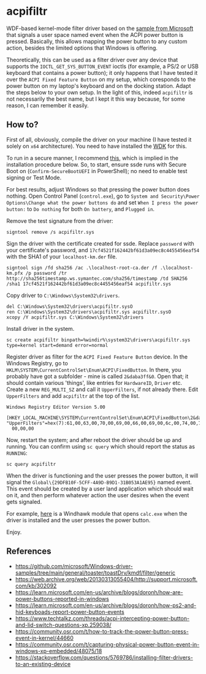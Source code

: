 # acpifiltr
WDF-based kernel-mode filter driver based on the [sample from Microsoft](https://github.com/microsoft/Windows-driver-samples/tree/main/general/toaster/toastDrv/kmdf/filter/generic) that signals a user space named event when the ACPI power button is pressed. Basically, this allows mapping the power button to any custom action, besides the limited options that Windows is offering.

Theoretically, this can be used as a filter driver over any device that supports the `IOCTL_GET_SYS_BUTTON_EVENT` ioctls (for example, a PS/2 or USB keyboard that contains a power button); it only happens that I have tested it over the `ACPI Fixed Feature Button` on my setup, which coresponds to the power button on my laptop's keyboard and on the docking station. Adapt the steps below to your own setup. In the light of this, indeed `acpifiltr` is not necessarily the best name, but I kept it this way because, for some reason, I can remember it easily.

## How to?

First of all, obviously, compile the driver on your machine (I have tested it solely on `x64` architecture). You need to have installed the [WDK](https://learn.microsoft.com/en-us/windows-hardware/drivers/download-the-wdk) for this.

To run in a secure manner, I recommend [this](https://github.com/valinet/ssde), which is implied in the installation procedure below. So, to start, ensure ssde runs with Secure Boot on (`Confirm-SecureBootUEFI` in PowerShell); no need to enable test signing or Test Mode.

For best results, adjust Windows so that pressing the power button does nothing. Open Control Panel (`control.exe`), go to `System and Security\Power Options\Change what the power buttons do` and set `When I press the power button:` to `Do nothing` for both `On battery`, and `Plugged in`.

Remove the test signature from the driver:

```
signtool remove /s acpifiltr.sys
```

Sign the driver with the certificate created for ssde. Replace `password` with your certificate's password, and `17cf4521f162442bf61d3a09ec8c4455456eaf54` with the SHA1 of your `localhost-km.der` file.

```
signtool sign /fd sha256 /ac .\localhost-root-ca.der /f .\localhost-km.pfx /p password /tr http://sha256timestamp.ws.symantec.com/sha256/timestamp /td SHA256 /sha1 17cf4521f162442bf61d3a09ec8c4455456eaf54 acpifiltr.sys
```

Copy driver to `C:\Windows\System32\drivers`.

```
del C:\Windows\System32\drivers\acpifiltr.sysO
ren C:\Windows\System32\drivers\acpifiltr.sys acpifiltr.sysO
xcopy /Y acpifiltr.sys C:\Windows\System32\drivers
```

Install driver in the system.

```
sc create acpifiltr binpath=%windir%\system32\drivers\acpifiltr.sys type=kernel start=demand error=normal
```

Register driver as filter for the `ACPI Fixed Feature Button` device. In the Windows Registry, go to `HKLM\SYSTEM\CurrentControlSet\Enum\ACPI\FixedButton`. In there, you probably have got a subfolder - mine is called `2&daba3ff&0`. Open that; it should contain various 'things', like entries for `HardwareID`, `Driver` etc. Create a new `REG_MULTI_SZ` and call it `UpperFilters`, if not already there. Edit `UpperFilters` and add `acpifiltr` at the top of the list.

```
Windows Registry Editor Version 5.00

[HKEY_LOCAL_MACHINE\SYSTEM\CurrentControlSet\Enum\ACPI\FixedButton\2&daba3ff&0]
"UpperFilters"=hex(7):61,00,63,00,70,00,69,00,66,00,69,00,6c,00,74,00,72,00,00,\
  00,00,00
```

Now, restart the system; and after reboot the driver should be up and running. You can confirm using `sc query` which should report the status as `RUNNING`:

```
sc query acpifiltr
```

When the driver is functioning and the user presses the power button, it will signal the `Global\{29DFB10F-5CFF-4A9D-B9D1-31B053A1AE95}` named event. This event should be created by a user land application which should wait on it, and then perform whatever action the user desires when the event gets signaled.

For example, [here](https://github.com/valinet/wh-mods/blob/master/mods/valinet-power-button-action.wh.cpp) is a Windhawk module that opens `calc.exe` when the driver is installed and the user presses the power button.

Enjoy.

## References

* https://github.com/microsoft/Windows-driver-samples/tree/main/general/toaster/toastDrv/kmdf/filter/generic
* https://web.archive.org/web/20130313055404/http://support.microsoft.com/kb/302092
* https://learn.microsoft.com/en-us/archive/blogs/doronh/how-are-power-buttons-reported-in-windows
* https://learn.microsoft.com/en-us/archive/blogs/doronh/how-ps2-and-hid-keyboads-report-power-button-events
* https://www.techtalkz.com/threads/acpi-intercepting-power-button-and-lid-switch-questions-xp.259038/
* https://community.osr.com/t/how-to-track-the-power-button-press-event-in-kernel/44660
* https://community.osr.com/t/capturing-physical-power-button-event-in-windows-xp-embedded/48075/18
* https://stackoverflow.com/questions/5769786/installing-filter-drivers-to-an-existing-device
